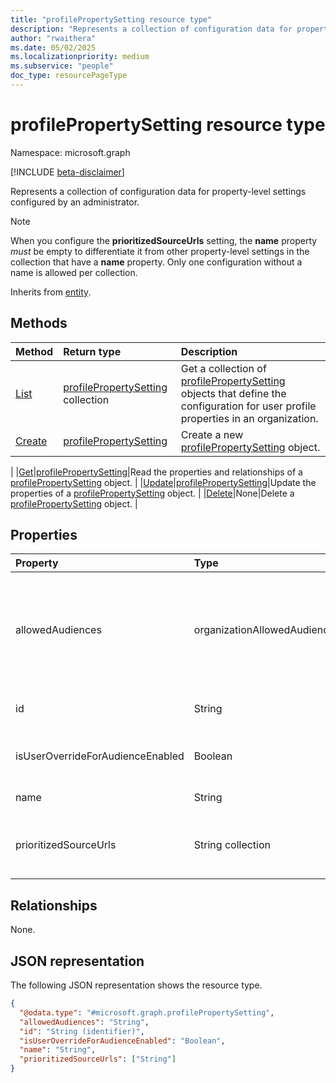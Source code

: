 ```yaml
---
title: "profilePropertySetting resource type"
description: "Represents a collection of configuration data for property-level settings configured by an administrator."
author: "rwaithera"
ms.date: 05/02/2025
ms.localizationpriority: medium
ms.subservice: "people"
doc_type: resourcePageType
---
```


# profilePropertySetting resource type

Namespace: microsoft.graph

[!INCLUDE [beta-disclaimer](../../includes/beta-disclaimer.md)]

Represents a collection of configuration data for property-level settings configured by an administrator.

> [!NOTE]
> When you configure the **prioritizedSourceUrls** setting, the **name** property *must* be empty to differentiate it from other property-level settings in the collection that have a **name** property. Only one configuration without a name is allowed per collection.

Inherits from [entity](../resources/entity.md).

## Methods
|Method|Return type|Description|
|:---|:---|:---|
|[List](../api/peopleadminsettings-list-profilepropertysettings.md)|[profilePropertySetting](../resources/profilepropertysetting.md) collection|Get a collection of [profilePropertySetting](../resources/profilepropertysetting.md) objects that define the configuration for user profile properties in an organization.|
|[Create](../api/peopleadminsettings-post-profilepropertysettings.md)|[profilePropertySetting](../resources/profilepropertysetting.md)|Create a new [profilePropertySetting](../resources/profilepropertysetting.md) object.
|
|[Get](../api/profilepropertysetting-get.md)|[profilePropertySetting](../resources/profilepropertysetting.md)|Read the properties and relationships of a [profilePropertySetting](../resources/profilepropertysetting.md) object.
|
|[Update](../api/profilepropertysetting-update.md)|[profilePropertySetting](../resources/profilepropertysetting.md)|Update the properties of a [profilePropertySetting](../resources/profilepropertysetting.md) object.
|
|[Delete](../api/profilepropertysetting-delete.md)|None|Delete a [profilePropertySetting](../resources/profilepropertysetting.md) object.
|

## Properties
|Property|Type|Description|
|:---|:---|:---|
|allowedAudiences|organizationAllowedAudiences|A privacy setting that reflects the allowed audience for the configured property. The possible values are: `me`, `organization`, `federatedOrganizations`, `everyone`, `unknownFutureValue`.|
|id|String|System generated GUID. Inherited from [entity](../resources/entity.md).|
|isUserOverrideForAudienceEnabled|Boolean|Defines whether a user is allowed to override the tenant admin privacy setting.|
|name|String|Name of the property-level setting.|
|prioritizedSourceUrls|String collection|A collection of prioritized profile source URLs ordered by data precedence within an organization.|

## Relationships
None.

## JSON representation
The following JSON representation shows the resource type.
<!-- {
  "blockType": "resource",
  "keyProperty": "id",
  "@odata.type": "microsoft.graph.profilePropertySetting",
  "baseType": "microsoft.graph.entity",
  "openType": false
}
-->
``` json
{
  "@odata.type": "#microsoft.graph.profilePropertySetting",
  "allowedAudiences": "String",
  "id": "String (identifier)",
  "isUserOverrideForAudienceEnabled": "Boolean",
  "name": "String",
  "prioritizedSourceUrls": ["String"]
}
```

